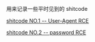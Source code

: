 用来记录一些平时见到的  shitcode

[shitcode NO.1 -- User-Agent RCE](1628229366/UA/README.md)

[shitcode NO.2 -- password RCE](1631176640/username_password/README.md)

